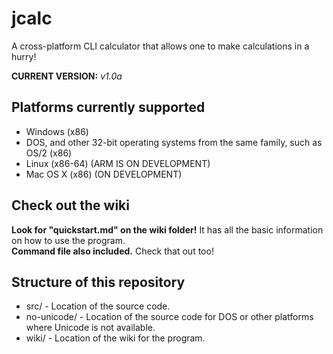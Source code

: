 # jcalc
A cross-platform CLI calculator that allows one to make calculations in a hurry!  
  
**CURRENT VERSION:** *v1.0a*

## Platforms currently supported
- Windows (x86)
- DOS, and other 32-bit operating systems from the same family, such as OS/2 (x86)
- Linux (x86-64) (ARM IS ON DEVELOPMENT)
- Mac OS X (x86) (ON DEVELOPMENT)

## Check out the wiki
**Look for "quickstart.md" on the wiki folder!** It has all the basic information on how to use the program.  
**Command file also included.** Check that out too!  


## Structure of this repository
- src/ - Location of the source code.
- no-unicode/ - Location of the source code for DOS or other platforms where Unicode is not available.
- wiki/ - Location of the wiki for the program.
